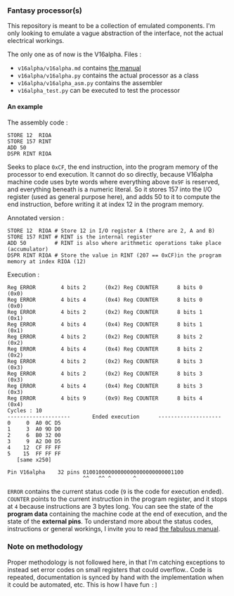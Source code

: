 ### Fantasy processor(s)

This repository is meant to be a collection of emulated components. I'm only looking to emulate a vague abstraction of the interface, not the actual electrical workings.

The only one as of now is the V16alpha. Files :

 - `v16alpha/v16alpha.md` contains [the manual](v16alpha/v16alpha.md)
 - `v16alpha/v16alpha.py` contains the actual processor as a class
 - `v16alpha/v16alpha_asm.py` contains the assembler
 - `v16alpha_test.py` can be executed to test the processor

#### An example

The assembly code :
```
STORE 12  RIOA
STORE 157 RINT
ADD 50
DSPR RINT RIOA
```

Seeks to place `0xCF`, the end instruction, into the program memory of the processor to end execution. It cannot do so directly, because V16alpha machine code uses byte words where everything above `0x9F` is reserved, and everything beneath is a numeric literal. So it stores 157 into the I/O register (used as general purpose here), and adds 50 to it to compute the end instruction, before writing it at index 12 in the program memory.

Annotated version :
```
STORE 12  RIOA # Store 12 in I/O register A (there are 2, A and B)
STORE 157 RINT # RINT is the internal register
ADD 50         # RINT is also where arithmetic operations take place (accumulator)
DSPR RINT RIOA # Store the value in RINT (207 == 0xCF)in the program memory at index RIOA (12)
```


Execution :
```
Reg ERROR        4 bits 2      (0x2) Reg COUNTER      8 bits 0      (0x0)
Reg ERROR        4 bits 4      (0x4) Reg COUNTER      8 bits 0      (0x0)
Reg ERROR        4 bits 2      (0x2) Reg COUNTER      8 bits 1      (0x1)
Reg ERROR        4 bits 4      (0x4) Reg COUNTER      8 bits 1      (0x1)
Reg ERROR        4 bits 2      (0x2) Reg COUNTER      8 bits 2      (0x2)
Reg ERROR        4 bits 4      (0x4) Reg COUNTER      8 bits 2      (0x2)
Reg ERROR        4 bits 2      (0x2) Reg COUNTER      8 bits 3      (0x3)
Reg ERROR        4 bits 2      (0x2) Reg COUNTER      8 bits 3      (0x3)
Reg ERROR        4 bits 4      (0x4) Reg COUNTER      8 bits 3      (0x3)
Reg ERROR        4 bits 9      (0x9) Reg COUNTER      8 bits 4      (0x4)
Cycles : 10
--------------------       Ended execution      --------------------
0     0  A0 0C D5
1     3  A0 9D D0
2     6  B0 32 00
3     9  A2 D0 D5
4    12  CF FF FF
5    15  FF FF FF
   [same x250]

Pin V16alpha    32 pins 01001000000000000000000000001100
                        ^^   ^^ ^       ^
```
`ERROR` contains the current status code (`9` is the code for execution ended). `COUNTER` points to the current instruction in the program register, and it stops at `4` because instructions are 3 bytes long. You can see the state of the **program data** containing the machine code at the end of execution, and the state of the **external pins**. To understand more about the status codes, instructions or general workings, I invite you to read [the fabulous manual](v16alpha/v16alpha.md).




### Note on methodology

Proper methodology is not followed here, in that I'm catching exceptions to instead set error codes on small registers that could overflow.. Code is repeated, documentation is synced by hand with the implementation when it could be automated, etc. This is how I have fun `:]`